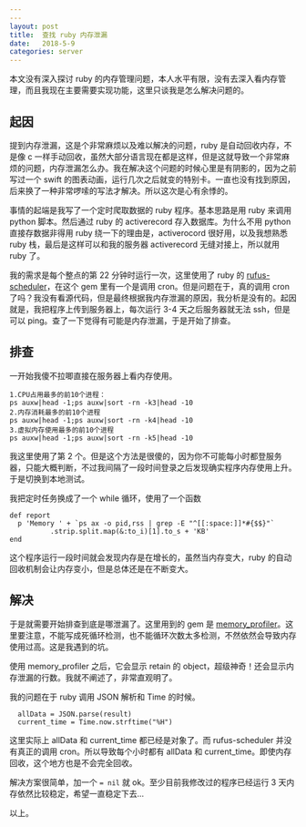```yaml
---
---
layout: post
title:  查找 ruby 内存泄漏
date:   2018-5-9
categories: server
---
```


本文没有深入探讨 ruby 的内存管理问题，本人水平有限，没有去深入看内存管理，而且我现在主要需要实现功能，这里只谈我是怎么解决问题的。

## 起因

提到内存泄漏，这是个非常麻烦以及难以解决的问题，ruby 是自动回收内存，不是像 c 一样手动回收，虽然大部分语言现在都是这样，但是这就导致一个非常麻烦的问题，内存泄漏怎么办。我在解决这个问题的时候心里是有阴影的，因为之前写过一个 swift 的图表动画，运行几次之后就变的特别卡。一直也没有找到原因，后来换了一种非常啰嗦的写法才解决。所以这次是心有余悸的。

事情的起端是我写了一个定时爬取数据的 ruby 程序。基本思路是用 ruby 来调用 python 脚本。然后通过 ruby 的 activerecord 存入数据库。为什么不用 python 直接存数据非得用 ruby 绕一下的理由是，activerocord 很好用，以及我想熟悉 ruby 栈，最后是这样可以和我的服务器 activerecord 无缝对接上，所以就用 ruby 了。

我的需求是每个整点的第 22 分钟时运行一次，这里使用了 ruby 的 [rufus-scheduler](https://github.com/jmettraux/rufus-scheduler)，在这个 gem 里有一个是调用 cron。但是问题在于，真的调用 cron 了吗？我没有看源代码，但是最终根据我内存泄漏的原因，我分析是没有的。起因就是，我把程序上传到服务器上，每次运行 3-4 天之后服务器就无法 ssh，但是可以 ping。查了一下觉得有可能是内存泄漏，于是开始了排查。


## 排查

一开始我傻不拉唧直接在服务器上看内存使用。

```
1.CPU占用最多的前10个进程： 
ps auxw|head -1;ps auxw|sort -rn -k3|head -10
2.内存消耗最多的前10个进程 
ps auxw|head -1;ps auxw|sort -rn -k4|head -10
3.虚拟内存使用最多的前10个进程
ps auxw|head -1;ps auxw|sort -rn -k5|head -10
```

我这里使用了第 2 个。但是这个方法是很傻的，因为你不可能每小时都登服务器，只能大概判断，不过我间隔了一段时间登录之后发现确实程序内存使用上升。于是切换到本地测试。

我把定时任务换成了一个 while 循环，使用了一个函数

```
def report
  p 'Memory ' + `ps ax -o pid,rss | grep -E "^[[:space:]]*#{$$}"`
          .strip.split.map(&:to_i)[1].to_s + 'KB'
end
```

这个程序运行一段时间就会发现内存是在增长的，虽然当内存变大，ruby 的自动回收机制会让内存变小，但是总体还是在不断变大。

## 解决

于是就需要开始排查到底是哪泄漏了。这里用到的 gem 是 [memory_profiler](https://github.com/SamSaffron/memory_profiler)。这里要注意，不能写成死循环检测，也不能循环次数太多检测，不然依然会导致内存使用过高。这是我遇到的坑。

使用 memory_profiler 之后，它会显示 retain 的 object，超级神奇！还会显示内存泄漏的行数。我就不阐述了，非常直观明了。

我的问题在于 ruby 调用 JSON 解析和 Time 的时候。

```
  allData = JSON.parse(result)
  current_time = Time.now.strftime("%H")
```

这里实际上 allData 和 current_time 都已经是对象了。而 rufus-scheduler 并没有真正的调用 cron。所以导致每个小时都有 allData 和 current_time。即使内存回收，这个地方也是不会完全回收。

解决方案很简单，加一个 `= nil` 就 ok。至少目前我修改过的程序已经运行 3 天内存依然比较稳定，希望一直稳定下去...

以上。


